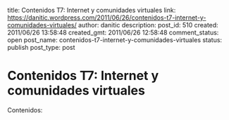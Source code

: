 title: Contenidos T7: Internet y comunidades virtuales
link: https://danitic.wordpress.com/2011/06/26/contenidos-t7-internet-y-comunidades-virtuales/
author: danitic
description: 
post_id: 510
created: 2011/06/26 13:58:48
created_gmt: 2011/06/26 12:58:48
comment_status: open
post_name: contenidos-t7-internet-y-comunidades-virtuales
status: publish
post_type: post

# Contenidos T7: Internet y comunidades virtuales

Contenidos: